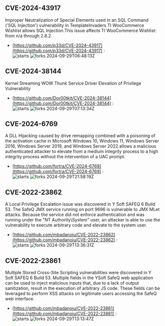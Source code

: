 ## CVE-2024-43917
 Improper Neutralization of Special Elements used in an SQL Command ('SQL Injection') vulnerability in TemplateInvaders TI WooCommerce Wishlist allows SQL Injection.This issue affects TI WooCommerce Wishlist: from n/a through 2.8.2.

- [https://github.com/p33d/CVE-2024-43917](https://github.com/p33d/CVE-2024-43917) :  
![starts](https://img.shields.io/github/stars/p33d/CVE-2024-43917.svg) 
![forks](https://img.shields.io/github/forks/p33d/CVE-2024-43917.svg) 
2024-09-29T06:48:13Z

## CVE-2024-38144
 Kernel Streaming WOW Thunk Service Driver Elevation of Privilege Vulnerability

- [https://github.com/Dor00tkit/CVE-2024-38144](https://github.com/Dor00tkit/CVE-2024-38144) :  
![starts](https://img.shields.io/github/stars/Dor00tkit/CVE-2024-38144.svg) 
![forks](https://img.shields.io/github/forks/Dor00tkit/CVE-2024-38144.svg) 
2024-09-29T07:13:34Z

## CVE-2024-6769
 A DLL Hijacking caused by drive remapping combined with a poisoning of the activation cache in Microsoft Windows 10, Windows 11, Windows Server 2016, Windows Server 2019, and Windows Server 2022 allows a malicious authenticated attacker to elevate from a medium integrity process to a high integrity process without the intervention of a UAC prompt.

- [https://github.com/fortra/CVE-2024-6769](https://github.com/fortra/CVE-2024-6769) :  
![starts](https://img.shields.io/github/stars/fortra/CVE-2024-6769.svg) 
![forks](https://img.shields.io/github/forks/fortra/CVE-2024-6769.svg) 
2024-09-29T21:58:19Z

## CVE-2022-23862
 A Local Privilege Escalation issue was discovered in Y Soft SAFEQ 6 Build 53. The SafeQ JMX service running on port 9696 is vulnerable to JMX MLet attacks. Because the service did not enforce authentication and was running under the "NT Authority\System" user, an attacker is able to use the vulnerability to execute arbitrary code and elevate to the system user.

- [https://github.com/mbadanoiu/CVE-2022-23862](https://github.com/mbadanoiu/CVE-2022-23862) :  
![starts](https://img.shields.io/github/stars/mbadanoiu/CVE-2022-23862.svg) 
![forks](https://img.shields.io/github/forks/mbadanoiu/CVE-2022-23862.svg) 
2024-09-29T13:36:31Z

## CVE-2022-23861
 Multiple Stored Cross-Site Scripting vulnerabilities were discovered in Y Soft SAFEQ 6 Build 53. Multiple fields in the YSoft SafeQ web application can be used to inject malicious inputs that, due to a lack of output sanitization, result in the execution of arbitrary JS code. These fields can be leveraged to perform XSS attacks on legitimate users accessing the SafeQ web interface.

- [https://github.com/mbadanoiu/CVE-2022-23861](https://github.com/mbadanoiu/CVE-2022-23861) :  
![starts](https://img.shields.io/github/stars/mbadanoiu/CVE-2022-23861.svg) 
![forks](https://img.shields.io/github/forks/mbadanoiu/CVE-2022-23861.svg) 
2024-09-29T13:13:47Z

